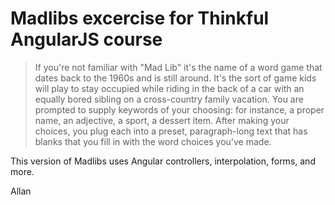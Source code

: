 # Madlibs excercise for Thinkful AngularJS course

>If you're not familiar with "Mad Lib" it's the name of a word game that dates back to the 1960s and is still around. It's the sort of game kids will play to stay occupied while riding in the back of a car with an equally bored sibling on a cross-country family vacation. You are prompted to supply keywords of your choosing: for instance, a proper name, an adjective, a sport, a dessert item. After making your choices, you plug each into a preset, paragraph-long text that has blanks that you fill in with the word choices you've made.

This version of Madlibs uses Angular controllers, interpolation, forms, and more.

Allan
